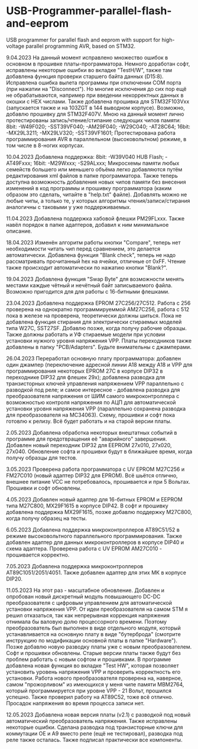 # USB-Programmer-parallel-flash-and-eeprom
USB programmer for parallel flash and eeprom with support for high-voltage parallel programming AVR, based on STM32.

9.04.2023
На данный момент исправлено множество ошибок в основном в прошивке платы-программатора. 
Немного доработан софт, исправлены некоторые ошибки во вкладке "TestH/W", также там добавлена функция проверки старшего байта данных (D15:8). Исправлена ошибка вылета программы при отключении COM порта (при нажатии на "Disconnect"). Но многие исключения до сих пор ещё не обрабатываются, например при введении некорректных данных в окошки с HEX числами.
Также добавлена прошивка для STM32F103Vxx (запускается также и на 103ZGT в 144 выводном корпусе). Возможно, добавлю прошивку для STM32F407V.
Мною на данный момент лично протестированы запись/чтение/стипание следующих чипов памяти:
8bit:
-W49F020;
-SST39VF040;
-AM29F040;
-W29C040;
-AT28C64;
16bit:
-MX29L3211;
-MX29LV320;
-SST39VF1601;
Протестирована работа программирования AVR в параллельном (высоковольтном) режиме, в том числе в 8-ногих корпусах.

10.04.2023
Добавлена поддержка:
8bit:
-W39V040 HUB Flash;
-AT49Fxxx;
16bit:
-M29Wxxx;
-S29ALxxx;
Микросхемы памяти любых семейств большего или меньшего объёма легко добавляются путём редактирования xml файлов в папке программатора.
Также теперь доступна возможность добавления новых чипов памяти без внесения изменений в код программы и прошивку программатора (каким образом это сделать, читайте в "help.txt" файле). Добавлять можно не любые чипы, а только те, у которых алгоритмы чтения/записи/стирания аналогичны с таковыми у уже поддерживаемых.

11.04.2023
Добавлена поддержка хабовой флешки PM29FLxxx.
Также навёл порядок в папке адаптеров, добавил к ним минимальное описание.

18.04.2023
Изменён алгоритм работы кнопки "Compare", теперь нет необходимости читать чип перед сравнением, это делается автоматически.
Добавлена функция "Blank check", теперь не надо рассматривать прочитанный hex на ячейки, отличные от 0xFF. Чтение также происходит автоматически по нажатию кнопки "Blank?".

19.04.2023
Добавлена функция "Swap Byte" для возможности менять местами каждые чётный и нечётный байт записываемого файла. Возможно пригодится для для работы с 16-битными флешками.

23.04.2023 
Добавлена поддержка EPROM 27C256/27C512. Работа с 256 проверена на однократно программируеммой AM27C256, работа с 512 пока в железе на проверена, теоретически должны шиться. Пока не добавлена функция стирания для электрически стираемых моделей типа W27C, SST27SF. Добавлю позже, когда получу рабочие образцы. Также должны работать и УФ стираемые модели при условии установки нужного уровня напряжения VPP. Платы переходников также добавлены в папку "PCB/Adapters". Будьте внимательны с джамперами.

26.04.2023
Переработал основную плату программатора: добавлен один джампер (переключение адресной линии А18 между А18 и VPP для программирования некоторых EPROM 27С в корпусе DIP32 в переходнике DIP32 для флешек 29x); добавлена разводка для транзисторных ключей управления напряжением VPP параллельно с разводкой под реле; и самое интересное - добавлена разводка для преобразователя напряжения от ШИМ самого микроконтроллера с возможностью контроля напряжения по АЦП для автоматической установки уровня напряжения VPP (параллельно сохранена разводка для преобразователя на MC34063). Схему, прошивки и софт пока готовлю к релизу. Всё будет работать и на старой версии платы.

2.05.2023
Добавлена обработка некоторых внештатных событий в программе для предотвращения её "аварийного" завершения.
Добавлен новый переходник DIP32 для EEPROM 27x010, 27x020, 27x040. Обновление софта и прошивки будут в ближайшее время, когда получу образцы для тестов.

3.05.2023
Проверена работа программатора с UV EPROM M27C256 и FM27C010 (новый адаптер DIP32  для EPROM). Всё шьётся отлично, внешнее питание VCC не потребовалось, прошивается и при 5 Вольтах. Прошивки и софт обновлены.

4.05.2023
Добавлен новый адаптер для 16-битных EPROM и EEPROM типа M27C800, MX29F1615 в корпусе DIP42. В софт и прошивку добавлена поддержка MX29F1615, позже добавлю поддержку M27С800, когда получу образец на тесты.

6.05.2023
Добавлена поддержка микроконтроллеров AT89C51/52 в режиме высоковольтного параллельного программирования. Также добавлен адаптер для данных микроконтроллеров в корпусе DIP40 и схема адаптера. 
Проверена работа с UV EPROM AM27C010 - прошивается корректно. 

7.05.2023
Добавлена поддержка микроконтроллеров AT89C1051/2051/4051. Также добавлен адаптер для этих МК в корпусе DIP20.

11.05.2023
На этот раз - масштабное обновление. Добавлен и опробован новый дискретный модуль повышающего DC-DC преобразователя с цифровым управлением для автоматической установки напряжения VPP. От идеи преобразователя на самом STM я решил отказаться, так как непрерывная коррекция напряжения отнимала бы валовую долю процессорного времени. Поэтому преобразователь был выполнен в виде отдельного модуля, который устанавливается на основную плату в виде "бутерброда" (смотрите инструкцию по модификации основной платы в папке "Hardware"). Позже добавлю новую разводку платы уже с новым преобразователем.
Софт и прошивки обновлены. Старые версии платы также будут без проблем работать с новым софтом и прошивками.
В программе добавлена новая функция во вкладке "Test HW", которая позволяет установить уровень напряжения VPP и проверить корректность его установки.
Работа нового преобразователя проверена на, наверное, самом "прожорливом" из имеющихся у меня чипе памяти MBM2764, который программируется при уровне VPP - 21 Вольт, прошился успешно. Также проверил работу на AT89C52, тоже всё отлично. Просадок напряжения во время процесса записи нет.

12.05.2023
Добавлена новая версия платы (v2.1) с разводкой под новый автоматический преобразователь напряжения. Также исправлены некоторые ошибки. Сделана разводка под транзисторные ключи для коммутации OE и A9 вместо реле (ещё не тестировал), разводка под реле также осталась. Также подписал практически все компоненты.
